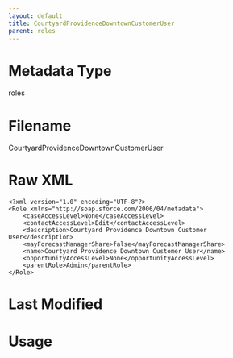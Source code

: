 ```yaml
---
layout: default
title: CourtyardProvidenceDowntownCustomerUser
parent: roles
---
```

# Metadata Type
roles


# Filename 
CourtyardProvidenceDowntownCustomerUser


# Raw XML
```
<?xml version="1.0" encoding="UTF-8"?>
<Role xmlns="http://soap.sforce.com/2006/04/metadata">
    <caseAccessLevel>None</caseAccessLevel>
    <contactAccessLevel>Edit</contactAccessLevel>
    <description>Courtyard Providence Downtown Customer User</description>
    <mayForecastManagerShare>false</mayForecastManagerShare>
    <name>Courtyard Providence Downtown Customer User</name>
    <opportunityAccessLevel>None</opportunityAccessLevel>
    <parentRole>Admin</parentRole>
</Role>
```


# Last Modified


# Usage
